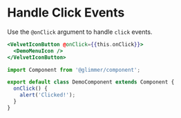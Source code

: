 # Handle Click Events

Use the `@onClick` argument to handle `click` events.

```hbs template
<VelvetIconButton @onClick={{this.onClick}}>
  <DemoMenuIcon />
</VelvetIconButton>
```

```js component
import Component from '@glimmer/component';

export default class DemoComponent extends Component {
  onClick() {
    alert('Clicked!');
  }
}
```
